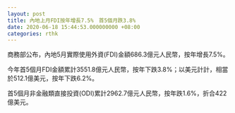 ```yaml
---
layout: post
title: 內地上月FDI按年增長7.5%　首5個月跌3.8%
date: 2020-06-18 15:44:53.000000000 +08:00
categories: rthk
---
```


商務部公布，內地5月實際使用外資(FDI)金額686.3億元人民幣，按年增長7.5%。

今年首5個月FDI金額累計3551.8億元人民幣，按年下跌3.8%；以美元計計，相當於512.1億美元，按年下跌6.2%。

首5個月非金融類直接投資(ODI)累計2962.7億元人民幣，按年跌1.6%，折合422億美元。
